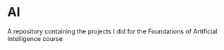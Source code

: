 # AI
A repository containing the projects I did for the Foundations of Artificial Intelligence course
